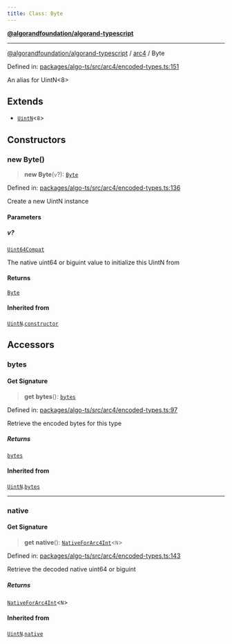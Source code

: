 ```yaml
---
title: Class: Byte
---
```


[**@algorandfoundation/algorand-typescript**](../../README)

***

[@algorandfoundation/algorand-typescript](../../README) / [arc4](../README) / Byte



Defined in: [packages/algo-ts/src/arc4/encoded-types.ts:151](https://github.com/algorandfoundation/puya-ts/blob/main/packages/algo-ts/src/arc4/encoded-types.ts#L151)

An alias for UintN<8>

## Extends

- [`UintN`](UintN)\<`8`\>

## Constructors

### new Byte()

> **new Byte**(`v`?): [`Byte`](Byte)

Defined in: [packages/algo-ts/src/arc4/encoded-types.ts:136](https://github.com/algorandfoundation/puya-ts/blob/main/packages/algo-ts/src/arc4/encoded-types.ts#L136)

Create a new UintN instance

#### Parameters

##### v?

[`Uint64Compat`](../../index/type-aliases/Uint64Compat)

The native uint64 or biguint value to initialize this UintN from

#### Returns

[`Byte`](Byte)

#### Inherited from

[`UintN`](UintN).[`constructor`](UintN#constructors)

## Accessors

### bytes

#### Get Signature

> **get** **bytes**(): [`bytes`](../../index/type-aliases/bytes)

Defined in: [packages/algo-ts/src/arc4/encoded-types.ts:97](https://github.com/algorandfoundation/puya-ts/blob/main/packages/algo-ts/src/arc4/encoded-types.ts#L97)

Retrieve the encoded bytes for this type

##### Returns

[`bytes`](../../index/type-aliases/bytes)

#### Inherited from

[`UintN`](UintN).[`bytes`](UintN#bytes)

***

### native

#### Get Signature

> **get** **native**(): [`NativeForArc4Int`](../-internal-/type-aliases/NativeForArc4Int)\<`N`\>

Defined in: [packages/algo-ts/src/arc4/encoded-types.ts:143](https://github.com/algorandfoundation/puya-ts/blob/main/packages/algo-ts/src/arc4/encoded-types.ts#L143)

Retrieve the decoded native uint64 or biguint

##### Returns

[`NativeForArc4Int`](../-internal-/type-aliases/NativeForArc4Int)\<`N`\>

#### Inherited from

[`UintN`](UintN).[`native`](UintN#native)